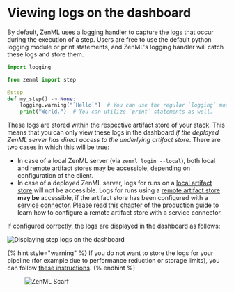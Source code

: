 # Viewing logs on the dashboard

By default, ZenML uses a logging handler to capture the logs that occur during the execution of a step. Users are free to use the default python logging module or print statements, and ZenML's logging handler will catch these logs and store them.

```python
import logging

from zenml import step

@step 
def my_step() -> None:
    logging.warning("`Hello`")  # You can use the regular `logging` module.
    print("World.")  # You can utilize `print` statements as well. 
```

These logs are stored within the respective artifact store of your stack. This means that you can only view these logs in the dashboard
*if the deployed ZenML server has direct access to the underlying artifact store*. There are two cases in which this will be true:

* In case of a local ZenML server (via `zenml login --local`), both local and remote artifact stores may be accessible, depending on configuration of the client.
* In case of a deployed ZenML server, logs for runs on a [local artifact store](../../component-guide/artifact-stores/local.md) will not be accessible. Logs
for runs using a [remote artifact store](https://docs.zenml.io/user-guides/production-guide/remote-storage) **may be** accessible, if the artifact store has been configured
with a [service connector](../../how-to/infrastructure-deployment/auth-management/service-connectors-guide.md). Please read [this chapter](https://docs.zenml.io/user-guides/production-guide/remote-storage) of
the production guide to learn how to configure a remote artifact store with a service connector.

If configured correctly, the logs are displayed in the dashboard as follows:

![Displaying step logs on the dashboard](../../.gitbook/assets/zenml_step_logs.png)

{% hint style="warning" %}
If you do not want to store the logs for your pipeline (for example due to performance reduction or storage limits),
you can follow [these instructions](./enable-or-disable-logs-storing.md).
{% endhint %}

<!-- For scarf -->
<figure><img alt="ZenML Scarf" referrerpolicy="no-referrer-when-downgrade" src="https://static.scarf.sh/a.png?x-pxid=f0b4f458-0a54-4fcd-aa95-d5ee424815bc" /></figure>
